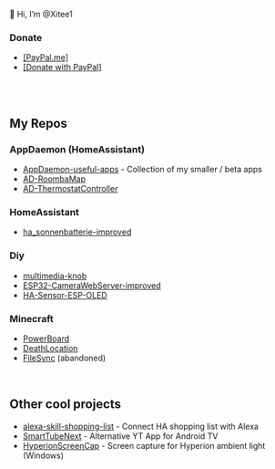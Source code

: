 👋 Hi, I’m @Xitee1



### Donate
- [[PayPal.me]](https://paypal.me/xitee)
- [[Donate with PayPal]](https://www.paypal.com/donate/?hosted_button_id=334VA24BGFJMS)

<!---
Xitee1/Xitee1 is a ✨ special ✨ repository because its `README.md` (this file) appears on your GitHub profile.
You can click the Preview link to take a look at your changes.
--->
<br><br>

## My Repos
### AppDaemon (HomeAssistant)
- [AppDaemon-useful-apps](https://github.com/Xitee1/AppDaemon-useful-apps) - Collection of my smaller / beta apps
- [AD-RoombaMap](https://github.com/Xitee1/AD-RoombaMap)
- [AD-ThermostatController](https://github.com/Xitee1/AD-ThermostatController)

### HomeAssistant
- [ha_sonnenbatterie-improved](https://github.com/Xitee1/ha_sonnenbatterie-improved)

### Diy
- [multimedia-knob](https://github.com/Xitee1/multimedia-knob)
- [ESP32-CameraWebServer-improved](https://github.com/Xitee1/ESP32-CameraWebServer-improved)
- [HA-Sensor-ESP-OLED](https://github.com/Xitee1/HA-Sensor-ESP-OLED)

### Minecraft
- [PowerBoard](https://github.com/Xitee1/PowerBoard)
- [DeathLocation](https://github.com/Xitee1/DeathLocation)
- [FileSync](https://github.com/Xitee1/FileSync) (abandoned)

<br>

## Other cool projects
- [alexa-skill-shopping-list](https://github.com/paranerd/alexa-skill-shopping-list) - Connect HA shopping list with Alexa
- [SmartTubeNext](https://github.com/yuliskov/SmartTube) - Alternative YT App for Android TV
- [HyperionScreenCap](https://github.com/sabaatworld/HyperionScreenCap) - Screen capture for Hyperion ambient light (Windows)

